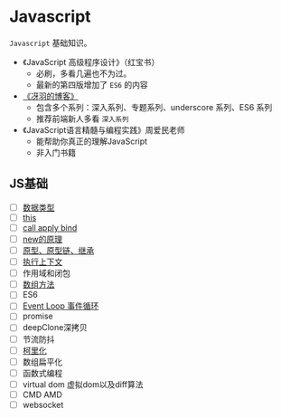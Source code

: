 # Javascript

`Javascript` 基础知识。

- 《JavaScript 高级程序设计》（红宝书）
  - 必刷，多看几遍也不为过。
  - 最新的第四版增加了 `ES6` 的内容
- [《冴羽的博客》](https://github.com/mqyqingfeng/Blog)
  - 包含多个系列：深入系列、专题系列、underscore 系列、ES6 系列
  - 推荐前端新人多看 `深入系列` 
- 《JavaScript语言精髓与编程实践》周爱民老师
  - 能帮助你真正的理解JavaScript
  - 非入门书籍

## JS基础

- [ ] [数据类型](basic/数据类型.md)
- [ ] [this](basic/this.md)
- [ ] [call apply bind](basic/call%20apply%20bind.md)
- [ ] [new的原理](basic/new.md)
- [ ] [原型、原型链、继承](basic/原型.md)
- [ ] [执行上下文](basic/执行上下文.md)
- [ ] 作用域和闭包
- [ ] [数组方法](basic/array.md)
- [ ] ES6
- [ ] [Event Loop 事件循环](basic/EventLoop.md)
- [ ] promise
- [ ] deepClone深拷贝
- [ ] 节流防抖
- [ ] [柯里化](basic/currying.md)
- [ ] 数组扁平化
- [ ] 函数式编程
- [ ] virtual dom 虚拟dom以及diff算法
- [ ] CMD AMD
- [ ] websocket
